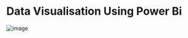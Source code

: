 # Data Visualisation Using Power Bi
![image](https://github.com/prashanth-258/Power-bi-visualisations/assets/77273061/d4bba3c8-1804-4cb0-9143-05a91914e0bc)
